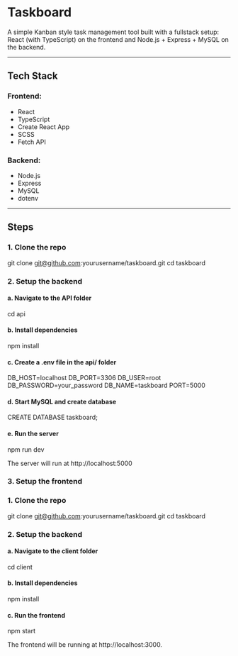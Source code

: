 # Taskboard

A simple Kanban style task management tool built with a fullstack setup: React (with TypeScript) on the frontend and Node.js + Express + MySQL on the backend.

---

## Tech Stack

### Frontend:
- React
- TypeScript
- Create React App
- SCSS
- Fetch API

### Backend:
- Node.js
- Express
- MySQL
- dotenv

---

## Steps

### 1. Clone the repo
git clone git@github.com:yourusername/taskboard.git
cd taskboard

### 2. Setup the backend

#### a. Navigate to the API folder
cd api

#### b. Install dependencies
npm install

#### c. Create a .env file in the api/ folder
DB_HOST=localhost
DB_PORT=3306
DB_USER=root
DB_PASSWORD=your_password
DB_NAME=taskboard
PORT=5000

#### d. Start MySQL and create database
CREATE DATABASE taskboard;


#### e. Run the server
npm run dev

The server will run at http://localhost:5000

### 3. Setup the frontend

### 1. Clone the repo
git clone git@github.com:yourusername/taskboard.git
cd taskboard

### 2. Setup the backend

#### a. Navigate to the client folder
cd client

#### b. Install dependencies
npm install

#### c. Run the frontend
npm start

The frontend will be running at http://localhost:3000.





